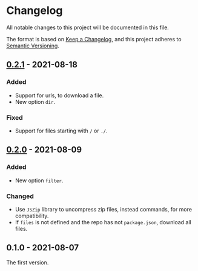 <!-- deno-fmt-ignore-file -->

# Changelog

All notable changes to this project will be documented in this file.

The format is based on [Keep a Changelog](https://keepachangelog.com/),
and this project adheres to [Semantic Versioning](https://semver.org/).

## [0.2.1] - 2021-08-18
### Added
- Support for urls, to download a file.
- New option `dir`.

### Fixed
- Support for files starting with `/` or `./`.

## [0.2.0] - 2021-08-09
### Added
- New option `filter`.

### Changed
- Use `JSZip` library to uncompress zip files, instead commands, for more compatibility.
- If `files` is not defined and the repo has not `package.json`, download all files.

## 0.1.0 - 2021-08-07
The first version.

[0.2.1]: https://github.com/oscarotero/gpm/compare/v0.2.0...v0.2.1
[0.2.0]: https://github.com/oscarotero/gpm/compare/v0.1.0...v0.2.0
